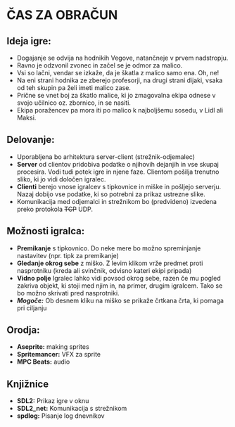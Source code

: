 # ČAS ZA OBRAČUN


## Ideja igre:

- Dogajanje se odvija na hodnikih Vegove, natančneje v prvem nadstropju. 
- Ravno je odzvonil zvonec in začel se je odmor za malico. 
- Vsi so lačni, vendar se izkaže, da je škatla z malico samo ena. Oh, ne!<br>
- Na eni strani hodnika ze zberejo profesorji, na drugi strani dijaki, vsaka od teh skupin pa želi imeti malico zase. 
- Prične se vnet boj za škatlo malice, ki jo zmagovalna ekipa odnese v svojo učilnico oz. zbornico, in se nasiti. 
- Ekipa poražencev pa mora iti po malico k najboljšemu sosedu, v Lidl ali Maksi.



## Delovanje:

- Uporabljena bo arhitektura server-client (strežnik-odjemalec)
- **Server** od clientov pridobiva podatke o njihovih dejanjih in vse skupaj procesira. Vodi tudi potek igre in njene faze. Clientom pošilja trenutno sliko, ki jo vidi določen igralec. 
- **Clienti** berejo vnose igralcev s tipkovnice in miške in pošljejo serverju. Nazaj dobijo vse podatke, ki so potrebni za prikaz ustrezne slike.
- Komunikacija med odjemalci in strežnikom bo (predvideno) izvedena preko protokola ~~TCP~~ UDP. 



## Možnosti igralca:

- **Premikanje** s tipkovnico. Do neke mere bo možno spreminjanje nastavitev (npr. tipk za premikanje)
- **Gledanje okrog sebe** z miško. Z levim klikom vrže predmet proti nasprotniku (kreda ali svinčnik, odvisno kateri ekipi pripada)
- **Vidno polje** Igralec lahko vidi povsod okrog sebe, razen če mu pogled zakriva objekt, ki stoji med njim in, na primer, drugim igralcem. Tako se bo možno skrivati pred nasprotniki.
- ***Mogoče:*** Ob desnem kliku na miško se prikaže črtkana črta, ki pomaga pri ciljanju


## Orodja:
- **Aseprite:** making sprites
- **Spritemancer:** VFX za sprite
- **MPC Beats:** audio

## Knjižnice
- **SDL2:** Prikaz igre v oknu
- **SDL2_net:** Komunikacija s strežnikom
- **spdlog:** Pisanje log dnevnikov